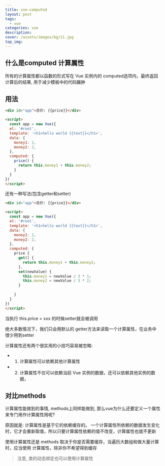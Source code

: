 ```yaml
---
title: vue-computed
layout: post
tags: 
  - vue
categories: vue
description: 
cover: /assets/images/bg/11.jpg
top_img: 
---
```



## 什么是computed 计算属性

所有的计算属性都以函数的形式写在 Vue 实例内的 computed选项内，最终返回计算后的结果, 用于减少模板中的代码臃肿

## 用法

```html
<div id="app">总价: {{price}}</div>

<script>
  const app = new Vue({
  el: '#root',
  template: '<h1>hello world {{text}}</h1>',
  data: {
    money1: 1,
    money2: 2,
  },
  computed: {
    price() {
      return this.money1 + this.money2;
    }
  }
})
</script>
```

还有一种写法(包含getter和setter)

```html
<div id="app">总价: {{price}}</div>

<script>
  const app = new Vue({
  el: '#root',
  template: '<h1>hello world {{text}}</h1>',
  data: {
    money1: 1,
    money2: 2,
  },
  computed: {
    price {
      get() {
        return this.money1 + this.money2;
      },
      set(newValue) {
        this.money1 = newValue / 3 * 1;
        this.money2 = newValue / 3 * 2;
      }
      
    }
  }
})
</script>
```

当执行 this.price = xxx 的时候setter就会被调用

绝大多数情况下，我们只会用默认的 getter方法来读取一个计算属性，在业务中很少用到setter

计算属性还有两个很实用的小技巧容易被忽略:

- 1. 计算属性可以依赖其他计算属性
- 2. 计算属性不仅可以依赖当前 Vue 实例的数据，还可以依赖其他实例的数据，


## 对比methods

计算属性能做到的事情, methods上同样能做到, 那么vue为什么还要定义一个属性来专门用作计算属性用呢?

原因就是: 计算属性是基于它的依赖缓存的。 一个计算属性所依赖的数据发生变化时，它才会重新取值，所以只要计算属性依赖的值不改变，计算属性也就不更新

使用计算属性还是 methods 取决于你是否需要缓存，当遍历大数组和做大量计算时，应当使用 计算属性，除非你不希望得到缓存

> 注意, 类的动态绑定也可以使用计算属性
